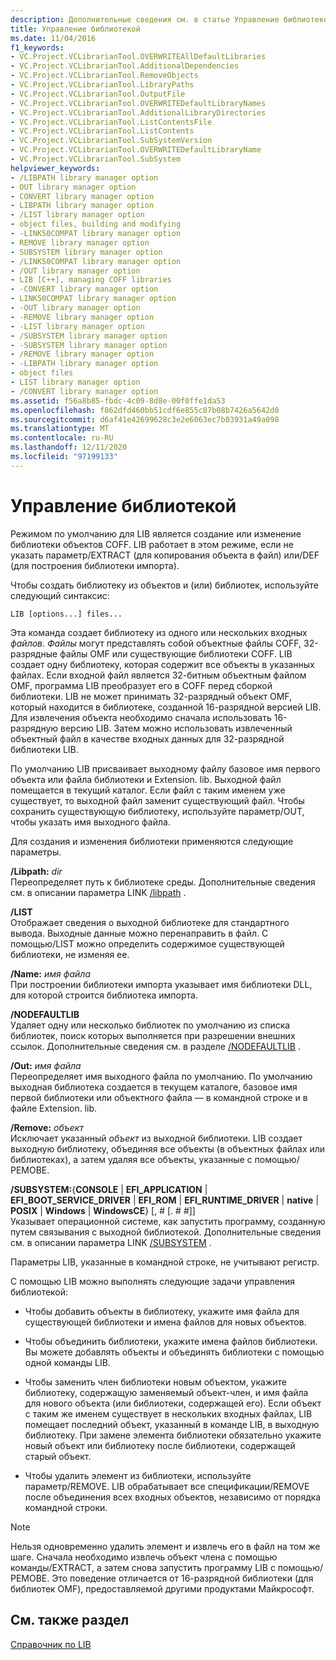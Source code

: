 ```yaml
---
description: Дополнительные сведения см. в статье Управление библиотекой.
title: Управление библиотекой
ms.date: 11/04/2016
f1_keywords:
- VC.Project.VCLibrarianTool.OVERWRITEAllDefaultLibraries
- VC.Project.VCLibrarianTool.AdditionalDependencies
- VC.Project.VCLibrarianTool.RemoveObjects
- VC.Project.VCLibrarianTool.LibraryPaths
- VC.Project.VCLibrarianTool.OutputFile
- VC.Project.VCLibrarianTool.OVERWRITEDefaultLibraryNames
- VC.Project.VCLibrarianTool.AdditionalLibraryDirectories
- VC.Project.VCLibrarianTool.ListContentsFile
- VC.Project.VCLibrarianTool.ListContents
- VC.Project.VCLibrarianTool.SubSystemVersion
- VC.Project.VCLibrarianTool.OVERWRITEDefaultLibraryName
- VC.Project.VCLibrarianTool.SubSystem
helpviewer_keywords:
- /LIBPATH library manager option
- OUT library manager option
- CONVERT library manager option
- LIBPATH library manager option
- /LIST library manager option
- object files, building and modifying
- -LINK50COMPAT library manager option
- REMOVE library manager option
- SUBSYSTEM library manager option
- /LINK50COMPAT library manager option
- /OUT library manager option
- LIB [C++], managing COFF libraries
- -CONVERT library manager option
- LINK50COMPAT library manager option
- -OUT library manager option
- -REMOVE library manager option
- -LIST library manager option
- /SUBSYSTEM library manager option
- -SUBSYSTEM library manager option
- /REMOVE library manager option
- -LIBPATH library manager option
- object files
- LIST library manager option
- /CONVERT library manager option
ms.assetid: f56a8b85-fbdc-4c09-8d8e-00f0ffe1da53
ms.openlocfilehash: f862dfd460bb51cdf6e855c87b08b7426a5642d0
ms.sourcegitcommit: d6af41e42699628c3e2e6063ec7b03931a49a098
ms.translationtype: MT
ms.contentlocale: ru-RU
ms.lasthandoff: 12/11/2020
ms.locfileid: "97199133"
---
```

# <a name="managing-a-library"></a>Управление библиотекой

Режимом по умолчанию для LIB является создание или изменение библиотеки объектов COFF. LIB работает в этом режиме, если не указать параметр/EXTRACT (для копирования объекта в файл) или/DEF (для построения библиотеки импорта).

Чтобы создать библиотеку из объектов и (или) библиотек, используйте следующий синтаксис:

```
LIB [options...] files...
```

Эта команда создает библиотеку из одного или нескольких входных *файлов*. *Файлы* могут представлять собой объектные файлы COFF, 32-разрядные файлы OMF или существующие библиотеки COFF. LIB создает одну библиотеку, которая содержит все объекты в указанных файлах. Если входной файл является 32-битным объектным файлом OMF, программа LIB преобразует его в COFF перед сборкой библиотеки. LIB не может принимать 32-разрядный объект OMF, который находится в библиотеке, созданной 16-разрядной версией LIB. Для извлечения объекта необходимо сначала использовать 16-разрядную версию LIB. Затем можно использовать извлеченный объектный файл в качестве входных данных для 32-разрядной библиотеки LIB.

По умолчанию LIB присваивает выходному файлу базовое имя первого объекта или файла библиотеки и Extension. lib. Выходной файл помещается в текущий каталог. Если файл с таким именем уже существует, то выходной файл заменит существующий файл. Чтобы сохранить существующую библиотеку, используйте параметр/OUT, чтобы указать имя выходного файла.

Для создания и изменения библиотеки применяются следующие параметры.

**/Libpath:** *dir*<br/>
Переопределяет путь к библиотеке среды. Дополнительные сведения см. в описании параметра LINK [/libpath](libpath-additional-libpath.md) .

**/LIST**<br/>
Отображает сведения о выходной библиотеке для стандартного вывода. Выходные данные можно перенаправить в файл. С помощью/LIST можно определить содержимое существующей библиотеки, не изменяя ее.

**/Name:** *имя файла*<br/>
При построении библиотеки импорта указывает имя библиотеки DLL, для которой строится библиотека импорта.

**/NODEFAULTLIB**<br/>
Удаляет одну или несколько библиотек по умолчанию из списка библиотек, поиск которых выполняется при разрешении внешних ссылок. Дополнительные сведения см. в разделе [/NODEFAULTLIB](nodefaultlib-ignore-libraries.md) .

**/Out:** *имя файла*<br/>
Переопределяет имя выходного файла по умолчанию. По умолчанию выходная библиотека создается в текущем каталоге, базовое имя первой библиотеки или объектного файла — в командной строке и в файле Extension. lib.

**/Remove:** *объект*<br/>
Исключает указанный *объект* из выходной библиотеки. LIB создает выходную библиотеку, объединяя все объекты (в объектных файлах или библиотеках), а затем удаляя все объекты, указанные с помощью/РЕМОВЕ.

**/SUBSYSTEM:**{**CONSOLE** &#124; **EFI_APPLICATION** &#124; **EFI_BOOT_SERVICE_DRIVER** &#124; **EFI_ROM** &#124; **EFI_RUNTIME_DRIVER** &#124; **native** &#124; **POSIX** &#124; **Windows** &#124; **WindowsCE**} [, # [. # #]]<br/>
Указывает операционной системе, как запустить программу, созданную путем связывания с выходной библиотекой. Дополнительные сведения см. в описании параметра LINK [/SUBSYSTEM](subsystem-specify-subsystem.md) .

Параметры LIB, указанные в командной строке, не учитывают регистр.

С помощью LIB можно выполнять следующие задачи управления библиотекой:

- Чтобы добавить объекты в библиотеку, укажите имя файла для существующей библиотеки и имена файлов для новых объектов.

- Чтобы объединить библиотеки, укажите имена файлов библиотеки. Вы можете добавлять объекты и объединять библиотеки с помощью одной команды LIB.

- Чтобы заменить член библиотеки новым объектом, укажите библиотеку, содержащую заменяемый объект-член, и имя файла для нового объекта (или библиотеки, содержащей его). Если объект с таким же именем существует в нескольких входных файлах, LIB помещает последний объект, указанный в команде LIB, в выходную библиотеку. При замене элемента библиотеки обязательно укажите новый объект или библиотеку после библиотеки, содержащей старый объект.

- Чтобы удалить элемент из библиотеки, используйте параметр/REMOVE. LIB обрабатывает все спецификации/REMOVE после объединения всех входных объектов, независимо от порядка командной строки.

> [!NOTE]
> Нельзя одновременно удалить элемент и извлечь его в файл на том же шаге. Сначала необходимо извлечь объект члена с помощью команды/EXTRACT, а затем снова запустить программу LIB с помощью/РЕМОВЕ. Это поведение отличается от 16-разрядной библиотеки (для библиотек OMF), предоставляемой другими продуктами Майкрософт.

## <a name="see-also"></a>См. также раздел

[Справочник по LIB](lib-reference.md)
